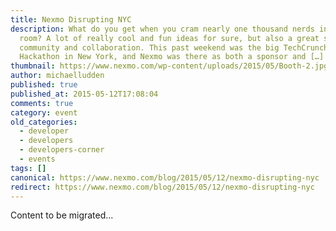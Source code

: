 ```yaml
---
title: Nexmo Disrupting NYC
description: What do you get when you cram nearly one thousand nerds in a giant
  room? A lot of really cool and fun ideas for sure, but also a great sense of
  community and collaboration. This past weekend was the big TechCrunch Disrupt
  Hackathon in New York, and Nexmo was there as both a sponsor and […]
thumbnail: https://www.nexmo.com/wp-content/uploads/2015/05/Booth-2.jpg
author: michaelludden
published: true
published_at: 2015-05-12T17:08:04
comments: true
category: event
old_categories:
  - developer
  - developers
  - developers-corner
  - events
tags: []
canonical: https://www.nexmo.com/blog/2015/05/12/nexmo-disrupting-nyc
redirect: https://www.nexmo.com/blog/2015/05/12/nexmo-disrupting-nyc
---
```

Content to be migrated...